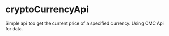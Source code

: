 # cryptoCurrencyApi
Simple api too get the current price of a specified currency. Using CMC Api for data.
